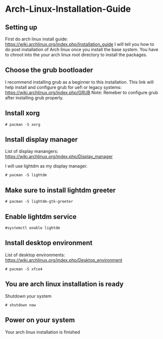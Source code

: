# Arch-Linux-Installation-Guide
## Setting up
First do arch linux install guide: https://wiki.archlinux.org/index.php/Installation_guide
I will tell you how to do post installation of Arch linux once you install the base system. 
You have to chroot into the your arch linux root directory to install the packages. 

## Choose the grub bootloader
I recommend installing grub as a beginner to this installation. 
This link will help install and configure grub for uefi or legacy systems: https://wiki.archlinux.org/index.php/GRUB
Note: Remeber to configure grub after installing grub properly. 

## Install xorg
```
# pacman -S xorg
```

## Install display manager
List of display manangers: https://wiki.archlinux.org/index.php/Display_manager

I will use lightdm as my display manager. 
```
# pacman -S lightdm
```

## Make sure to install lightdm greeter
```
# pacman -S lightdm-gtk-greeter
```

## Enable lightdm service 
```
#systemctl enable lightdm
```

## Install desktop environment 
List of desktop environments: https://wiki.archlinux.org/index.php/Desktop_environment
```
# pacman -S xfce4
```

## You are arch linux installation is ready
Shutdown your system
```
# shutdown now
```

## Power on your system
Your arch linux installation is finished


